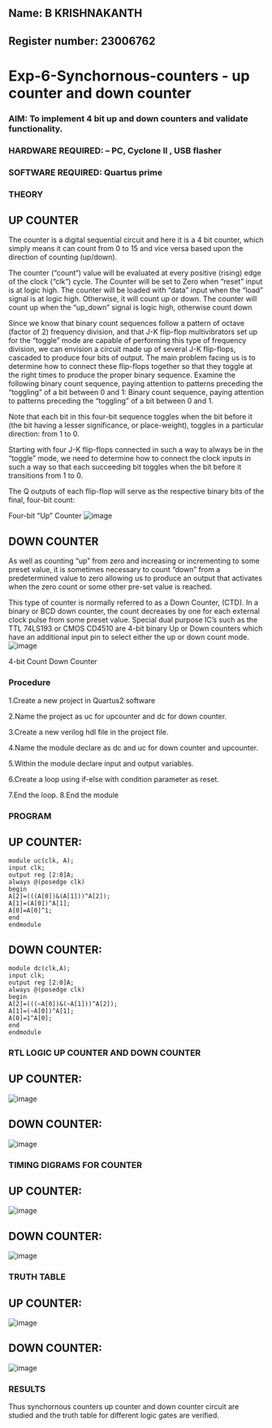 ## Name: B KRISHNAKANTH
## Register number: 23006762
# Exp-6-Synchornous-counters - up counter and down counter 
### AIM: To implement 4 bit up and down counters and validate  functionality.
### HARDWARE REQUIRED:  – PC, Cyclone II , USB flasher
### SOFTWARE REQUIRED:   Quartus prime
### THEORY 

## UP COUNTER 
The counter is a digital sequential circuit and here it is a 4 bit counter, which simply means it can count from 0 to 15 and vice versa based upon the direction of counting (up/down). 

The counter (“count“) value will be evaluated at every positive (rising) edge of the clock (“clk“) cycle.
The Counter will be set to Zero when “reset” input is at logic high.
The counter will be loaded with “data” input when the “load” signal is at logic high. Otherwise, it will count up or down.
The counter will count up when the “up_down” signal is logic high, otherwise count down

Since we know that binary count sequences follow a pattern of octave (factor of 2) frequency division, and that J-K flip-flop multivibrators set up for the “toggle” mode are capable of performing this type of frequency division, we can envision a circuit made up of several J-K flip-flops, cascaded to produce four bits of output.
The main problem facing us is to determine how to connect these flip-flops together so that they toggle at the right times to produce the proper binary sequence.
Examine the following binary count sequence, paying attention to patterns preceding the “toggling” of a bit between 0 and 1:
Binary count sequence, paying attention to patterns preceding the “toggling” of a bit between 0 and 1.

Note that each bit in this four-bit sequence toggles when the bit before it (the bit having a lesser significance, or place-weight), toggles in a particular direction: from 1 to 0.



 
 

Starting with four J-K flip-flops connected in such a way to always be in the “toggle” mode, we need to determine how to connect the clock inputs in such a way so that each succeeding bit toggles when the bit before it transitions from 1 to 0.

The Q outputs of each flip-flop will serve as the respective binary bits of the final, four-bit count:

 
 

Four-bit “Up” Counter
![image](https://user-images.githubusercontent.com/36288975/169644758-b2f4339d-9532-40c5-af40-8f4f8c942e2c.png)



## DOWN COUNTER 

As well as counting “up” from zero and increasing or incrementing to some preset value, it is sometimes necessary to count “down” from a predetermined value to zero allowing us to produce an output that activates when the zero count or some other pre-set value is reached.

This type of counter is normally referred to as a Down Counter, (CTD). In a binary or BCD down counter, the count decreases by one for each external clock pulse from some preset value. Special dual purpose IC’s such as the TTL 74LS193 or CMOS CD4510 are 4-bit binary Up or Down counters which have an additional input pin to select either the up or down count mode.
![image](https://user-images.githubusercontent.com/36288975/169644844-1a14e123-7228-4ed8-81a9-eb937dff4ac8.png)


4-bit Count Down Counter
### Procedure

1.Create a new project in Quartus2 software

2.Name the project as uc for upcounter and dc for down counter.

3.Create a new verilog hdl file in the project file. 

4.Name the module declare as dc and uc for down counter and upcounter. 

5.Within the module declare input and output variables.

6.Create a loop using if-else with condition parameter as reset. 

7.End the loop. 8.End the module



### PROGRAM 

## UP COUNTER:
```
module uc(clk, A);
input clk;
output reg [2:0]A;
always @(posedge clk)
begin
A[2]=(((A[0])&(A[1]))^A[2]);
A[1]=(A[0])^A[1];
A[0]=A[0]^1;
end
endmodule
```
## DOWN COUNTER:
```
module dc(clk,A);
input clk;
output reg [2:0]A;
always @(posedge clk)
begin
A[2]=(((~A[0])&(~A[1]))^A[2]);
A[1]=(~A[0])^A[1];
A[0]=1^A[0];
end
endmodule
```

### RTL LOGIC UP COUNTER AND DOWN COUNTER  

## UP COUNTER:
![image](https://github.com/Krishnakanth23006762/Exp-7-Synchornous-counters-/assets/138849446/d841c3a7-637b-4e14-a512-c5183153aa8d)

## DOWN COUNTER:
![image](https://github.com/Krishnakanth23006762/Exp-7-Synchornous-counters-/assets/138849446/7f025ccb-8851-4dc4-994b-c04e20f309bc)


### TIMING DIGRAMS FOR COUNTER  

## UP COUNTER:
![image](https://github.com/Krishnakanth23006762/Exp-7-Synchornous-counters-/assets/138849446/d07902ab-29ca-4c7e-9402-19c0834242eb)

## DOWN COUNTER:
![image](https://github.com/Krishnakanth23006762/Exp-7-Synchornous-counters-/assets/138849446/520fc6a3-e386-4c04-956a-7a5b4470e9c9)

### TRUTH TABLE 

## UP COUNTER:
![image](https://github.com/Krishnakanth23006762/Exp-7-Synchornous-counters-/assets/138849446/fac6c1ab-f65a-4e4f-8b58-036cbe49523a)

## DOWN COUNTER:
![image](https://github.com/Krishnakanth23006762/Exp-7-Synchornous-counters-/assets/138849446/834f142d-ce71-4c47-ba0f-d9039b5deae4)

### RESULTS 
Thus synchornous counters up counter and down counter circuit are studied and the truth table for different logic gates are verified.
